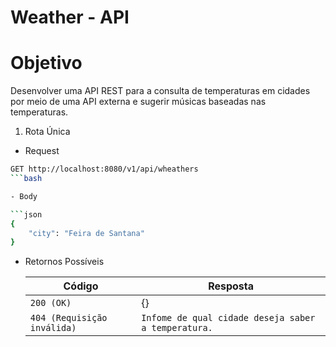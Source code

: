 # Weather - API

# Objetivo

Desenvolver uma API REST para a consulta de temperaturas em cidades por meio de uma API externa e sugerir músicas baseadas nas temperaturas.

1. Rota Única

- Request

```bash
GET http://localhost:8080/v1/api/wheathers
```bash

- Body

```json
{
    "city": "Feira de Santana" 
}
```

- Retornos Possíveis

    Código | Resposta
    ------------ | -------------
    `200 (OK)` | {}
    `404 (Requisição inválida)` | `Infome de qual cidade deseja saber a temperatura.`

